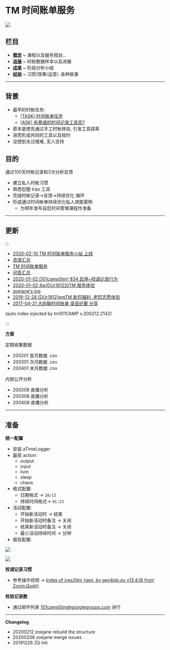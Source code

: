 # TM 时间账单服务

![](http://zoejane.oss-cn-beijing.aliyuncs.com/img/2020-02-12-134707.png)

## **栏目**

- **[概览](1overview/)** ~ 课程以及服务规划...
- **[进展](2record/)** ~ 时帐数据样本以及进展
- **[成果](3work/)** ~ 阶段分析小结
- **[经验](4experience/)** ~ 习惯/效果/运营/..各种故事

---

## **背景**

- 最早的时帐任务:
    + [\[TASK\] 时间账单任务](https://github.com/DebugUself/du4proto/issues/2)
    + [\[ASK\] 有靠谱的时间记录工具否?](https://github.com/DebugUself/du4proto/issues/3)
- 原本是想先通过手工时帐体验, 引发工具探索
- 进而形成共同的工具以及规约
- 没想到太过艰难, 无人坚持

## **目的**

通过100天时帐记录和3次分析反馈

- 建立私人时帐习惯
- 熟悉怼圈 trao 工具
- 完成时帐记录->反馈->持续优化 循环
- 形成通过时间帐单持续优化私人效能案例
    + 为明年发布自怼时间管理课程作准备

---

## **更新**

::.

- [ 2020-02-10 TM 时间账单服务小站 上线](2record/200210-zoe-site.md)
- [ 资源汇总](1overview/200209-0tm-zoe-resources.md)
- [ TM 时间账单服务](1overview/200209-0tm-zoe-readme.md)
- [ 问答汇总](1overview/200209-0tm-zoe-qa.md)
- [ 2020-01-02 [101camp0tm] 834 启用+校调记录行为](2record/200102-du-zq-mail.md)
- [ 2020-01-02  4w[DUr1912]0TM 服务体验](2record/200102-du-zq-issue.md)
- [ zoejane's log](2record/191228-log-zoejane.md)
- [ 2019-12-28  [DUr1912]preTM 新怼福利, 老怼志愿体验](2record/191228-du-zq-issue.md)
- [ 2017-04-21 大妈聊时间账单 录音纪要 分享](2record/170421-dama-tm-podcast.md)

(auto index injected by tm101CAMP v.200212.2142) 

.::

**方案**

定期收集数据

+ 200201 首月数据 .csv
+ 200301 次月数据 .csv
+ 200401 末月数据 .csv

内部公开分析

+ 200208 直播分析
+ 200308 直播分析
+ 200408 直播分析

---


## **准备**

**统一配置**

* 安装 aTimeLogger 
* 最简 action:
    - output
    - input
    - livin
    - sleep
    - chaos
* 格式配置:
    - 日期格式 -> `28/12`
    - 持续时间格式-> `01:23`
* 活动配置:
    - 开始新活动时 -> 结束
    - 开始新活动时备注 -> 关闭
    - 结束新活动时备注 -> 关闭
    - 最小活动持续时间 -> 分钟
* 报告配置:

![](http://zoejane.oss-cn-beijing.aliyuncs.com/img/2020-02-10-060919.jpg)

![](http://zoejane.oss-cn-beijing.aliyuncs.com/img/2020-02-12-142815.jpg)
    
**校调记录习惯**

- 参考操作视频 -> [Index of /res/0tm {gen. by gen4idx.py v13.4.18 from Zoom.Quiet}](http://101.zoomquiet.top/res/0tm/index.html)

**检验记录数**

- 通过邮件列表  101camp0tm@googlegroups.com 进行

---

**Changelog**

- 20200212 zoejane rebuild the structure
- 20200206 zoejane merge issues
- 20191228 ZQ init.
